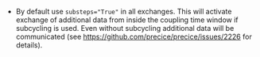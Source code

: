 - By default use `substeps="True"` in all exchanges. This will activate exchange of additional data from inside the coupling time window if subcycling is used. Even without subcycling additional data will be communicated (see https://github.com/precice/precice/issues/2226 for details). 
